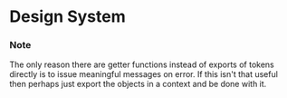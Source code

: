 # Design System

### Note

The only reason there are getter functions instead of exports of tokens directly is to issue meaningful messages on error. If this isn't that useful then perhaps just export the objects in a context and be done with it.
